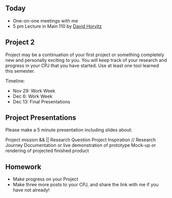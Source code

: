 ## Today

- One-on-one meetings with me
- 5 pm Lecture in Main 110 by [David  Horvitz](http://www.davidhorvitz.com/)

## Project 2

Project may be a continuation of your first project or something completely new and personally exciting to you. You will keep track of your research and progress in your CPJ that you have started. Use at least one tool learned this semester.

Timeline:
- Nov 29: Work Week
- Dec 6: Work Week
- Dec 13: Final Presentations

## Project Presentations

Please make a 5 minute presentation including slides about:

Project mission && || Research Question
Project Inspiration // Research Journey
Documentation or live demonstration of prototype
Mock-up or rendering of projected finished product

## Homework

- Make progress on your Project
- Make three more posts to your CPJ, and share the link with me if you have not already!
